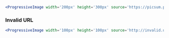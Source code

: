 ```jsx
<ProgressiveImage width='200px' height='300px' source='https://picsum.photos/200/300?random' />
```


### Invalid URL
```jsx
<ProgressiveImage width='100px' height='100px' source='http://invalid.url.com' />
```